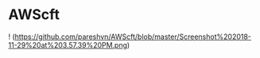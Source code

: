 # AWScft


! (https://github.com/pareshvn/AWScft/blob/master/Screenshot%202018-11-29%20at%203.57.39%20PM.png)
